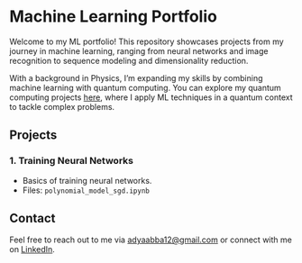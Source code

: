 # Machine Learning Portfolio

Welcome to my ML portfolio! This repository showcases projects from my journey in machine learning, ranging from neural networks and image recognition to sequence modeling and dimensionality reduction.

With a background in Physics, I’m expanding my skills by combining machine learning with quantum computing. You can explore my quantum computing projects [here](https://github.com/adyaabba/quantum-computing-portfolio), where I apply ML techniques in a quantum context to tackle complex problems.

## Projects

### 1. Training Neural Networks

- Basics of training neural networks.
- Files: `polynomial_model_sgd.ipynb`

## Contact

Feel free to reach out to me via adyaabba12@gmail.com or connect with me on [LinkedIn](https://www.linkedin.com/in/adya_abba).

